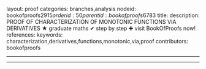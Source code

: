 layout: proof
categories: branches,analysis
nodeid: bookofproofs$2915
orderid: 50
parentid: bookofproofs$6783
title: 
description: PROOF OF CHARACTERIZATION OF MONOTONIC FUNCTIONS VIA DERIVATIVES &#9733; graduate maths &#10004; step by step &#10010; visit BookOfProofs now!
references: 
keywords: characterization,derivatives,functions,monotonic,via,proof
contributors: bookofproofs

---


---
